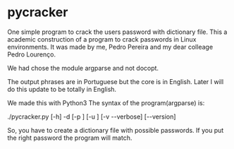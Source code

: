 # pycracker
One simple program to crack the users password with dictionary file.
This a academic construction of a program to crack passwords in Linux environments. 
It was made by me, Pedro Pereira and my dear colleage Pedro Lourenço.

We had chose the module argparse and not docopt.

The output phrases are in Portuguese but the core is in English. Later I will do this update to be totally in English.

We made this with Python3
The syntax of the program(argparse) is:

./pycracker.py [-h] -d <dicionario> [-p <passwords>] [-u <user>] [-v --verbose] [--version]

So, you have to create a dictionary file with possible passwords. If you put the right password the program will match.
